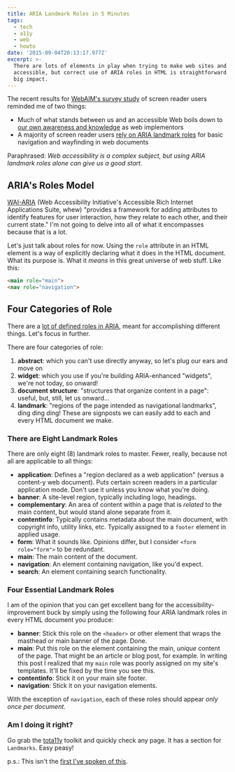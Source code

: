 ```yaml
---
title: ARIA Landmark Roles in 5 Minutes
tags:
  - tech
  - a11y
  - web
  - howto
date: '2015-09-04T20:13:17.977Z'
excerpt: >-
  There are lots of elements in play when trying to make web sites and apps
  accessible, but correct use of ARIA roles in HTML is straightforward and has
  big impact.
---
```


The recent results for [WebAIM's survey study](http://webaim.org/projects/screenreadersurvey6/) of screen reader users reminded me of two things:

* Much of what stands between us and an accessible Web boils down to [our own awareness and knowledge](http://webaim.org/projects/screenreadersurvey6/#reasons) as web implementors
* A majority of screen reader users [rely on ARIA landmark roles](http://webaim.org/projects/screenreadersurvey6/#landmarks) for basic navigation and wayfinding in web documents

Paraphrased: *Web accessibility is a complex subject, but using ARIA landmark roles alone can give us a good start*.

## ARIA's Roles Model

[WAI-ARIA](http://www.w3.org/WAI/intro/aria.php) (Web Accessibility Initiative's Accessible Rich Internet Applications Suite, whew) "provides a framework for adding attributes to identify features for user interaction, how they relate to each other, and their current state." I'm not going to delve into all of what it encompasses because that is a lot.

Let's just talk about roles for now. Using the `role` attribute in an HTML element is a way of explicitly declaring what it does in the HTML document. What its purpose is. What it _means_ in this great universe of web stuff. Like this:

```html
<main role="main">
<nav role="navigation">
```

## Four Categories of Role

There are a [lot of defined roles in ARIA](http://www.w3.org/TR/wai-aria/roles), meant for accomplishing different things. Let's focus in further.

There are four categories of role:

1. **abstract**: which you can't use directly anyway, so let's plug our ears and move on
2. **widget**: which you use if you're building ARIA-enhanced "widgets", we're not today, so onward!
3. **document structure**: "structures that organize content in a page": useful, but, still, let us onward...
4. **landmark**: "regions of the page intended as navigational landmarks", ding ding ding! These are signposts we can easily add to each and every HTML document we make.

### There are Eight Landmark Roles

There are only eight (8) landmark roles to master. Fewer, really, because not all are applicable to all things:

* **application**: Defines a "region declared as a web application" (versus a content-y web document). Puts certain screen readers in a particular application mode. Don't use it unless you know what you're doing.
* **banner**: A site-level region, typically including logo, headings.
* **complementary**: An area of content within a page that is _related_ to the main content, but would stand alone separate from it.
* **contentinfo**: Typically contains metadata about the main document, with copyright info, utility links, etc. Typically assigned to a `footer` element in applied usage.
* **form**: What it sounds like. Opinions differ, but I consider `<form role="form">` to be redundant.
* **main**: The main content of the document.
* **navigation**: An element containing navigation, like you'd expect.
* **search**: An element containing search functionality.

### Four Essential Landmark Roles

I am of the opinion that you can get excellent bang for the accessibility-improvement buck by simply using the following four ARIA landmark roles in every HTML document you produce:

* **banner**: Stick this role on the `<header>` or other element that wraps the masthead or main banner of the page. Done.
* **main**: Put this role on the element containing the main, _unique_ content of the page. That might be an article or blog post, for example. In writing this post I realized that my `main` role was poorly assigned on my site's templates. It'll be fixed by the time you see this.
* **contentinfo**: Stick it on your main site footer.
* **navigation**: Stick it on your navigation elements.

With the exception of `navigation`, each of these roles should appear _only once per document_.

### Am I doing it right?

Go grab the [tota11y](http://khan.github.io/tota11y/) toolkit and quickly check any page. It has a section for `Landmarks`. Easy peasy!

p.s.: This isn't the [first I've spoken of this](http://alistapart.com/column/wai-finding-with-aria-landmark-roles).
